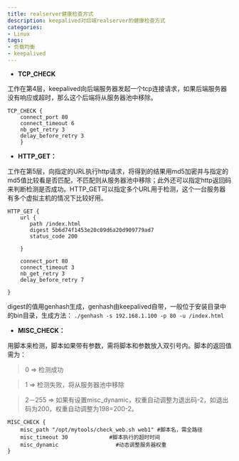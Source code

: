 ```yaml
---
title: realserver健康检查方式
description: keepalived对后端realserver的健康检查方式
categories:
- Linux
tags:
- 负载均衡
- keepalived
---
```

- **TCP_CHECK**

工作在第4层，keepalived向后端服务器发起一个tcp连接请求，如果后端服务器没有响应或超时，那么这个后端将从服务器池中移除。

```
TCP_CHECK {
    connect_port 80
    connect_timeout 6 
    nb_get_retry 3 
    delay_before_retry 3  
    } 
```

- **HTTP_GET：**  

工作在第5层，向指定的URL执行http请求，将得到的结果用md5加密并与指定的md5值比较看是否匹配，不匹配则从服务器池中移除；此外还可以指定http返回码来判断检测是否成功。HTTP_GET可以指定多个URL用于检测，这个一台服务器有多个虚拟主机的情况下比较好用。

```
HTTP_GET {
    url {
       path /index.html
       digest 5b6d74f1453e20c09d6a20d909779ad7 
       status_code 200 

    }
    
    connect_port 80
    connect_timeout 3
    nb_get_retry 3
    delay_before_retry 7

}
```

digest的值用genhash生成，genhash由keepalived自带，一般位于安装目录中的bin目录，生成方法：
`./genhash -s 192.168.1.100 -p 80 -u /index.html`

* **MISC_CHECK：**

用脚本来检测，脚本如果带有参数，需将脚本和参数放入双引号内。脚本的返回值需为：

> 0 => 检测成功

> 1 => 检测失败，将从服务器池中移除

> 2－255 => 如果有设置misc_dynamic，权重自动调整为退出码-2，如退出码为200，权重自动调整为198=200-2。

```
MISC_CHECK { 
    misc_path "/opt/mytools/check_web.sh web1" #脚本名，需全路径
    misc_timeout 30             #脚本执行的超时时间 
    misc_dynamic                  #动态调整服务器权重 
}
```
